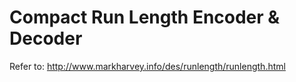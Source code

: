 # Compact Run Length Encoder & Decoder

Refer to: http://www.markharvey.info/des/runlength/runlength.html

